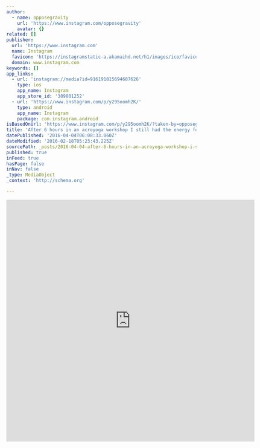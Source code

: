 ```yaml
---
author:
  - name: opposegravity
    url: 'https://www.instagram.com/opposegravity'
    avatar: {}
related: []
publisher:
  url: 'https://www.instagram.com'
  name: Instagram
  favicon: 'https://instagramstatic-a.akamaihd.net/h1/images/ico/favicon.ico/7cdab0872b15.ico'
  domain: www.instagram.com
keywords: []
app_links:
  - url: 'instagram://media?id=916191815694687626'
    type: ios
    app_name: Instagram
    app_store_id: '389801252'
  - url: 'https://www.instagram.com/p/y295oomh2K/'
    type: android
    app_name: Instagram
    package: com.instagram.android
isBasedOnUrl: 'https://www.instagram.com/p/y295oomh2K/?taken-by=opposegravity'
title: 'After 6 hours in an acroyoga workshop I still had the energy for a bit of counterbalance fun! Thanks to @thaieuroteamgym for being my counterweight & @sunshinelovelyy for the expert camera work! #power #opposegravity #instagramfitness #follow #beastmode #acroyoga #fitfam #fitnessfreaks #igfit #calisthenics #streetworkout #barbars #fitness #exercise #fitnessaddict #balance #strength #fitspo #progressive_calisthenics #barstarzz #igfitness #gymnastics #exercise #streetworkout #igfitfam #dedication #barbrothers #fit #photooftheday #fitnessmotivation'
datePublished: '2016-04-04T06:08:33.060Z'
dateModified: '2016-02-18T05:23:43.225Z'
sourcePath: _posts/2016-04-04-after-6-hours-in-an-acroyoga-workshop-i-still-had-the-energy.md
published: true
inFeed: true
hasPage: false
inNav: false
_type: MediaObject
_context: 'http://schema.org'

---
```

<iframe src="https://cdn.embedly.com/widgets/media.html?src=http%3A%2F%2Fscontent.cdninstagram.com%2Ft50.2886-16%2F10989618_611091912354669_378387380_n.mp4&amp;src_secure=1&amp;url=https%3A%2F%2Fwww.instagram.com%2Fp%2Fy295oomh2K%2F&amp;image=https%3A%2F%2Fscontent.cdninstagram.com%2Ft51.2885-15%2Fe15%2F10957096_334700373402589_36508470_n.jpg%3Fig_cache_key%3DOTE2MTkxODE1Njk0Njg3NjI2.2&amp;key=b7d04c9b404c499eba89ee7072e1c4f7&amp;type=video%2Fmp4&amp;schema=instagram" width="658" height="640" scrolling="no" frameborder="0" allowfullscreen="allowfullscreen" style=""></iframe>